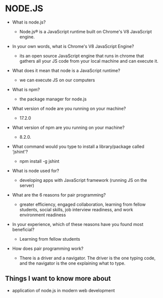 # NODE.JS

- What is node.js?
    - Node.js® is a JavaScript runtime built on Chrome's V8 JavaScript engine.
- In your own words, what is Chrome's V8 JavaScript Engine?
    - its an open source JavaScript engine that runs in chrome that gathers all your JS code from your local machine and can execute it.
- What does it mean that node is a JavaScript runtime?
    - we can execute JS on our computers
- What is npm?
    - the package manager for node.js
- What version of node are you running on your machine?
    - 17.2.0
- What version of npm are you running on your machine?
    -  8.2.0.
- What command would you type to install a library/package called ‘jshint'?
    - npm install -g jshint
- What is node used for?
    - developing apps with JavaScript framework (running JS on the server)

- What are the 6 reasons for pair programming?
    - greater efficiency, engaged collaboration, learning from fellow students, social skills, job interview readiness, and work environment readiness
- In your experience, which of these reasons have you found most beneficial?
    - Learning from fellow students
- How does pair programming work?
    - There is a driver and a navigator. The driver is the one typing code, and the navigator is the one explaining what to type. 

 ## Things I want to know more about
 
 - application of node.js in modern web development